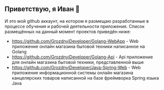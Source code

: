 ## Приветствую, я Иван 👋

И это мой github аккаунт, на котором я размещаю разработанные в процессе обучения и рабочей деятельности приложения. Список размещённых на данный момент проектов приведён ниже: 

- https://github.com/GrozdnyiDeveloper/Golang-WebApp - Web приложение онлайн магазина бытовой техники написанное на Golang
- https://github.com/GrozdnyiDeveloper/Golang-Api - Api приложение для онлайн магазина бытовой техники, представленной выше
- https://github.com/GrozdnyiDeveloper/Java-Spring-Web - Web приложение информационной системы онлайн магазина канцелярских товаров написанной на базе фреймворка Spring языка Java

<!--
**GrozdnyiDeveloper/GrozdnyiDeveloper** is a ✨ _special_ ✨ repository because its `README.md` (this file) appears on your GitHub profile.

Here are some ideas to get you started:

- 🔭 I’m currently working on ...
- 🌱 I’m currently learning ...
- 👯 I’m looking to collaborate on ...
- 🤔 I’m looking for help with ...
- 💬 Ask me about ...
- 📫 How to reach me: ...
- 😄 Pronouns: ...
- ⚡ Fun fact: ...
-->
